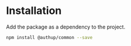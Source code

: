 # Installation

Add the package as a dependency to the project.

```sh
npm install @authup/common --save
```
